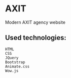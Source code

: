 # AXIT

Modern AXIT agency website 

## Used technologies:

    HTML
    CSS
    JQuery
    Bootstrap
    Animate.css
    Wow.js
